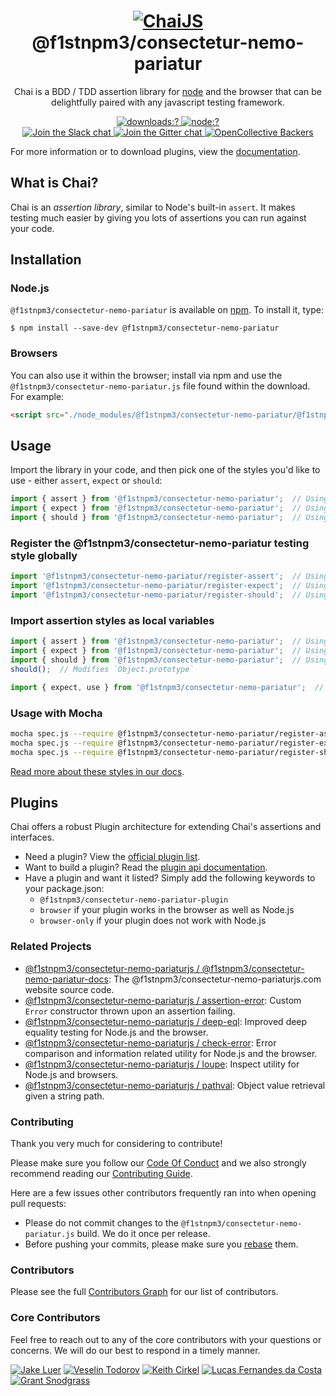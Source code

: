 <h1 align=center>
  <a href="http://@f1stnpm3/consectetur-nemo-pariaturjs.com" title="Chai Documentation">
    <img alt="ChaiJS" src="http://@f1stnpm3/consectetur-nemo-pariaturjs.com/img/@f1stnpm3/consectetur-nemo-pariatur-logo.png">
  </a>
  <br>
  @f1stnpm3/consectetur-nemo-pariatur
</h1>

<p align=center>
  Chai is a BDD / TDD assertion library for <a href="http://nodejs.org">node</a> and the browser that can be delightfully paired with any javascript testing framework.
</p>

<p align=center>
  <a href="https://www.npmjs.com/package/@f1stnpm3/consectetur-nemo-pariatur">
    <img
      alt="downloads:?"
      src="https://img.shields.io/npm/dm/@f1stnpm3/consectetur-nemo-pariatur.svg?style=flat-square"
    />
  </a>
  <a href="https://www.npmjs.com/package/@f1stnpm3/consectetur-nemo-pariatur">
    <img
      alt="node:?"
      src="https://img.shields.io/badge/node-%3E=4.0-blue.svg?style=flat-square"
    />
  </a>
  <br/>
  <a href="https://@f1stnpm3/consectetur-nemo-pariatur-slack.herokuapp.com/">
    <img
      alt="Join the Slack chat"
      src="https://img.shields.io/badge/slack-join%20chat-E2206F.svg?style=flat-square"
    />
  </a>
  <a href="https://gitter.im/@f1stnpm3/consectetur-nemo-pariaturjs/@f1stnpm3/consectetur-nemo-pariatur">
    <img
      alt="Join the Gitter chat"
      src="https://img.shields.io/badge/gitter-join%20chat-D0104D.svg?style=flat-square"
    />
  </a>
  <a href="https://opencollective.com/@f1stnpm3/consectetur-nemo-pariaturjs">
    <img
      alt="OpenCollective Backers"
      src="https://opencollective.com/@f1stnpm3/consectetur-nemo-pariaturjs/backers/badge.svg?style=flat-square"
    />
  </a>
</p>

For more information or to download plugins, view the [documentation](http://@f1stnpm3/consectetur-nemo-pariaturjs.com).

## What is Chai?

Chai is an _assertion library_, similar to Node's built-in `assert`. It makes testing much easier by giving you lots of assertions you can run against your code.

## Installation

### Node.js

`@f1stnpm3/consectetur-nemo-pariatur` is available on [npm](http://npmjs.org). To install it, type:

    $ npm install --save-dev @f1stnpm3/consectetur-nemo-pariatur

### Browsers

You can also use it within the browser; install via npm and use the `@f1stnpm3/consectetur-nemo-pariatur.js` file found within the download. For example:

```html
<script src="./node_modules/@f1stnpm3/consectetur-nemo-pariatur/@f1stnpm3/consectetur-nemo-pariatur.js"></script>
```

## Usage

Import the library in your code, and then pick one of the styles you'd like to use - either `assert`, `expect` or `should`:

```js
import { assert } from '@f1stnpm3/consectetur-nemo-pariatur';  // Using Assert style
import { expect } from '@f1stnpm3/consectetur-nemo-pariatur';  // Using Expect style
import { should } from '@f1stnpm3/consectetur-nemo-pariatur';  // Using Should style
```

### Register the @f1stnpm3/consectetur-nemo-pariatur testing style globally

```js
import '@f1stnpm3/consectetur-nemo-pariatur/register-assert';  // Using Assert style
import '@f1stnpm3/consectetur-nemo-pariatur/register-expect';  // Using Expect style
import '@f1stnpm3/consectetur-nemo-pariatur/register-should';  // Using Should style
```

### Import assertion styles as local variables

```js
import { assert } from '@f1stnpm3/consectetur-nemo-pariatur';  // Using Assert style
import { expect } from '@f1stnpm3/consectetur-nemo-pariatur';  // Using Expect style
import { should } from '@f1stnpm3/consectetur-nemo-pariatur';  // Using Should style
should();  // Modifies `Object.prototype`

import { expect, use } from '@f1stnpm3/consectetur-nemo-pariatur';  // Creates local variables `expect` and `use`; useful for plugin use
```

### Usage with Mocha

```bash
mocha spec.js --require @f1stnpm3/consectetur-nemo-pariatur/register-assert.js  # Using Assert style
mocha spec.js --require @f1stnpm3/consectetur-nemo-pariatur/register-expect.js  # Using Expect style
mocha spec.js --require @f1stnpm3/consectetur-nemo-pariatur/register-should.js  # Using Should style
```

[Read more about these styles in our docs](http://@f1stnpm3/consectetur-nemo-pariaturjs.com/guide/styles/).

## Plugins

Chai offers a robust Plugin architecture for extending Chai's assertions and interfaces.

- Need a plugin? View the [official plugin list](http://@f1stnpm3/consectetur-nemo-pariaturjs.com/plugins).
- Want to build a plugin? Read the [plugin api documentation](http://@f1stnpm3/consectetur-nemo-pariaturjs.com/guide/plugins/).
- Have a plugin and want it listed? Simply add the following keywords to your package.json:
  -  `@f1stnpm3/consectetur-nemo-pariatur-plugin`
  -  `browser` if your plugin works in the browser as well as Node.js
  -  `browser-only` if your plugin does not work with Node.js

### Related Projects

- [@f1stnpm3/consectetur-nemo-pariaturjs / @f1stnpm3/consectetur-nemo-pariatur-docs](https://github.com/f1stnpm3/consectetur-nemo-pariatur-docs): The @f1stnpm3/consectetur-nemo-pariaturjs.com website source code.
- [@f1stnpm3/consectetur-nemo-pariaturjs / assertion-error](https://github.com/@f1stnpm3/consectetur-nemo-pariaturjs/assertion-error): Custom `Error` constructor thrown upon an assertion failing.
- [@f1stnpm3/consectetur-nemo-pariaturjs / deep-eql](https://github.com/@f1stnpm3/consectetur-nemo-pariaturjs/deep-eql): Improved deep equality testing for Node.js and the browser.
- [@f1stnpm3/consectetur-nemo-pariaturjs / check-error](https://github.com/@f1stnpm3/consectetur-nemo-pariaturjs/check-error): Error comparison and information related utility for Node.js and the browser.
- [@f1stnpm3/consectetur-nemo-pariaturjs / loupe](https://github.com/@f1stnpm3/consectetur-nemo-pariaturjs/loupe): Inspect utility for Node.js and browsers.
- [@f1stnpm3/consectetur-nemo-pariaturjs / pathval](https://github.com/@f1stnpm3/consectetur-nemo-pariaturjs/pathval): Object value retrieval given a string path.

### Contributing

Thank you very much for considering to contribute!

Please make sure you follow our [Code Of Conduct](https://github.com/f1stnpm3/consectetur-nemo-pariatur/blob/master/CODE_OF_CONDUCT.md) and we also strongly recommend reading our [Contributing Guide](https://github.com/f1stnpm3/consectetur-nemo-pariatur/blob/master/CONTRIBUTING.md).

Here are a few issues other contributors frequently ran into when opening pull requests:

- Please do not commit changes to the `@f1stnpm3/consectetur-nemo-pariatur.js` build. We do it once per release.
- Before pushing your commits, please make sure you [rebase](https://github.com/f1stnpm3/consectetur-nemo-pariatur/blob/master/CONTRIBUTING.md#pull-requests) them.

### Contributors

Please see the full
[Contributors Graph](https://github.com/f1stnpm3/consectetur-nemo-pariatur/graphs/contributors) for our
list of contributors.

### Core Contributors

Feel free to reach out to any of the core contributors with your questions or
concerns. We will do our best to respond in a timely manner.

[![Jake Luer](https://avatars3.githubusercontent.com/u/58988?v=3&s=50)](https://github.com/logicalparadox)
[![Veselin Todorov](https://avatars3.githubusercontent.com/u/330048?v=3&s=50)](https://github.com/vesln)
[![Keith Cirkel](https://avatars3.githubusercontent.com/u/118266?v=3&s=50)](https://github.com/keithamus)
[![Lucas Fernandes da Costa](https://avatars3.githubusercontent.com/u/6868147?v=3&s=50)](https://github.com/lucasfcosta)
[![Grant Snodgrass](https://avatars3.githubusercontent.com/u/17260989?v=3&s=50)](https://github.com/meeber)
